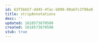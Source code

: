 ```yaml
---
id: 63f5bb57-dd45-4fac-b898-80abfc2f06a0
title: stripAnnotations
desc: ''
updated: 1618573870508
created: 1618573870508
stub: true
---
```


